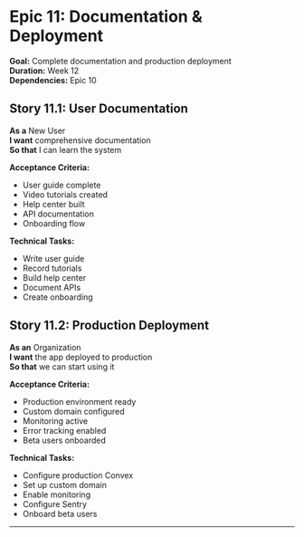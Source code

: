 # Epic 11: Documentation & Deployment
**Goal:** Complete documentation and production deployment  
**Duration:** Week 12  
**Dependencies:** Epic 10  

## Story 11.1: User Documentation
**As a** New User  
**I want** comprehensive documentation  
**So that** I can learn the system  

**Acceptance Criteria:**
- User guide complete
- Video tutorials created
- Help center built
- API documentation
- Onboarding flow

**Technical Tasks:**
- Write user guide
- Record tutorials
- Build help center
- Document APIs
- Create onboarding

## Story 11.2: Production Deployment
**As an** Organization  
**I want** the app deployed to production  
**So that** we can start using it  

**Acceptance Criteria:**
- Production environment ready
- Custom domain configured
- Monitoring active
- Error tracking enabled
- Beta users onboarded

**Technical Tasks:**
- Configure production Convex
- Set up custom domain
- Enable monitoring
- Configure Sentry
- Onboard beta users

---
